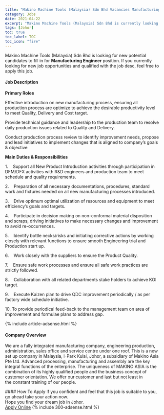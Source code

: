 ```yaml
---
title: "Makino Machine Tools (Malaysia) Sdn Bhd Vacancies Manufacturing Engineer" 
category: Jobs 
date: 2021-04-22 
excerpt: "Makino Machine Tools (Malaysia) Sdn Bhd is currently looking for suitable person to fill in the Manufacturing Engineer which based in Johor" 
tags: [Johor] 
toc: true 
toc_label: TOC 
toc_icon: "fire" 
--- 
```


<p>Makino Machine Tools (Malaysia) Sdn Bhd is looking for new potential candidates to fill in for <b>Manufacturing Engineer</b> position. If you currently looking for new job opportunities and qualified with the job desc, feel free to apply this job.
</p><div><div><h4>Job Description</h4></div><div><div><span><div><p><strong>Primary Roles</strong></p><p>Effective introduction on new manufacturing process, ensuring all production process are optimize to achieve the desirable productivity level to meet Quality, Delivery and Cost target.</p><p>Provide technical guidance and leadership to the production team to resolve daily production issues related to Quality and Delivery.</p><p>Conduct production process review to identify improvement needs, propose and lead initiatives to implement changes that is aligned to company&#8217;s goals &amp; objective</p><p><strong>Main Duties &amp; Responsibilities</strong></p><p>1.&#160;&#160;&#160;&#160;Support all New Product Introduction activities through participation in DFM/DFX activities with R&amp;D engineers and production team to meet schedule and quality requirements.</p><p>2.&#160;&#160;&#160;&#160;Preparation of all necessary documentations, procedures, standard work and fixtures needed on all new manufacturing processes introduced.</p><p>3.&#160;&#160;&#160;&#160;Drive optimum optimal utilization of resources and equipment to meet efficiency&#8217;s goals and targets.</p><p>4.&#160;&#160;&#160;&#160;Participate in decision making on non-conformal material disposition and scraps, driving initiatives to make necessary changes and improvement to avoid re-occurrences.</p><p><span>5.&#160;&#160;&#160;&#160;Identify bottle necks/risks and initiating corrective actions by working closely with relevant functions to ensure smooth Engineering trial and Production start up.</span></p><p><span>6.&#160;&#160;&#160;&#160;Work closely with the suppliers to ensure the Product Quality.</span></p><p>7.&#160;&#160;&#160;&#160;Ensure safe work processes and ensure all safe work practices are strictly followed.</p><p>8.&#160;&#160;&#160;&#160;Collaboration with all related departments stake holders to achieve KOI target.</p><p>9.&#160;&#160;&#160;&#160;Execute Kaizen plan to drive QDC improvement periodically / as per factory wide schedule initiative.</p><p>10.&#160;To provide periodical feed-back to the management team on area of improvement and formulae plans to address gap.</p></div></span></div></div></div> 
{% include article-adsense.html %} 
<div><div><h4>Company Overview</h4></div><div><div><span><div><p>We are a fully integrated manufacturing company, engineering production, administration, sales office and service centre under one roof. This is a new set up company in Malaysia, I-Park Kulai, Johor, a subsidiary of Makino Asia Pte Ltd. Advanced processing, manufacturing and assembly are the key integral functions of the enterprise. The&#160;uniqueness of MAKINO ASIA is the combination of its highly qualified people and the business concept of customer orientation. We offer our customer and last but not least in the&#160;constant training of our people.&#160;</p></div></span></div></div></div> 
#### How To Apply 
If you confident and feel that this job is suitable to you, go ahead take your action now. <br/> 
Hope you find your dream job in Johor. <br/> 
<a href="https://www.jobstreet.com.my/en/job/manufacturing-engineer-4545008?jobId=jobstreet-my-job-4545008&" class="btn btn--info" target="_blank" rel="nofollow noopenner">Apply Online</a> 
{% include 300-adsense.html %} 